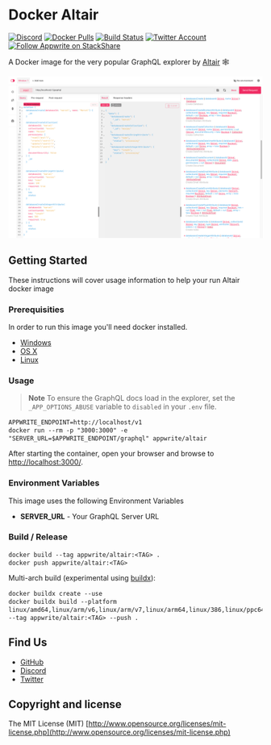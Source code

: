 # Docker Altair

[![Discord](https://img.shields.io/discord/564160730845151244?label=discord&style=flat-square)](https://appwrite.io/discord)
[![Docker Pulls](https://img.shields.io/docker/pulls/appwrite/altair?color=f02e65&style=flat-square)](https://hub.docker.com/r/appwrite/altair)
[![Build Status](https://img.shields.io/travis/com/appwrite/docker-altair?style=flat-square)](https://travis-ci.com/appwrite/docker-altair)
[![Twitter Account](https://img.shields.io/twitter/follow/appwrite_io?color=00acee&label=twitter&style=flat-square)](https://twitter.com/appwrite_io)
[![Follow Appwrite on StackShare](https://img.shields.io/badge/follow%20on-stackshare-blue?style=flat-square)](https://stackshare.io/appwrite)

A Docker image for the very popular GraphQL explorer by [Altair](https://altair.sirmuel.design/) 🕸

![Appwrite GraphQL Explorer](docs/appwrite-graphql-explorer.png)

## Getting Started

These instructions will cover usage information to help your run Altair docker image

### Prerequisities

In order to run this image you'll need docker installed.

- [Windows](https://docs.docker.com/windows/started)
- [OS X](https://docs.docker.com/mac/started/)
- [Linux](https://docs.docker.com/linux/started/)

### Usage

> **Note**
> To ensure the GraphQL docs load in the explorer, set the `_APP_OPTIONS_ABUSE` variable to `disabled` in your `.env` file.

```shell
APPWRITE_ENDPOINT=http://localhost/v1
docker run --rm -p "3000:3000" -e "SERVER_URL=$APPWRITE_ENDPOINT/graphql" appwrite/altair
```

After starting the container, open your browser and browse to [http://localhost:3000/](http://localhost:3000/).

### Environment Variables

This image uses the following Environment Variables

- **SERVER_URL** - Your GraphQL Server URL

### Build / Release

```
docker build --tag appwrite/altair:<TAG> .
docker push appwrite/altair:<TAG>
```

Multi-arch build (experimental using [buildx](https://github.com/docker/buildx)):

```
docker buildx create --use
docker buildx build --platform linux/amd64,linux/arm/v6,linux/arm/v7,linux/arm64,linux/386,linux/ppc64le --tag appwrite/altair:<TAG> --push .
```

## Find Us

- [GitHub](https://github.com/appwrite)
- [Discord](https://appwrite.io/discord)
- [Twitter](https://twitter.com/appwrite_io)

## Copyright and license

The MIT License (MIT) [http://www.opensource.org/licenses/mit-license.php](http://www.opensource.org/licenses/mit-license.php)
